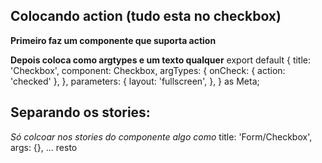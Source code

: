 ## Colocando action (tudo esta no checkbox)

**Primeiro faz um componente que suporta action**

**Depois coloca como argtypes e um texto qualquer**
export default {
  title: 'Checkbox',
  component: Checkbox,
  argTypes: {
    onCheck: { action: 'checked' },
  },
  parameters: {
    layout: 'fullscreen',
  },
} as Meta;


## Separando os stories:

*Só colcoar nos stories do componente algo como*
title: 'Form/Checkbox',
args: {},
... resto